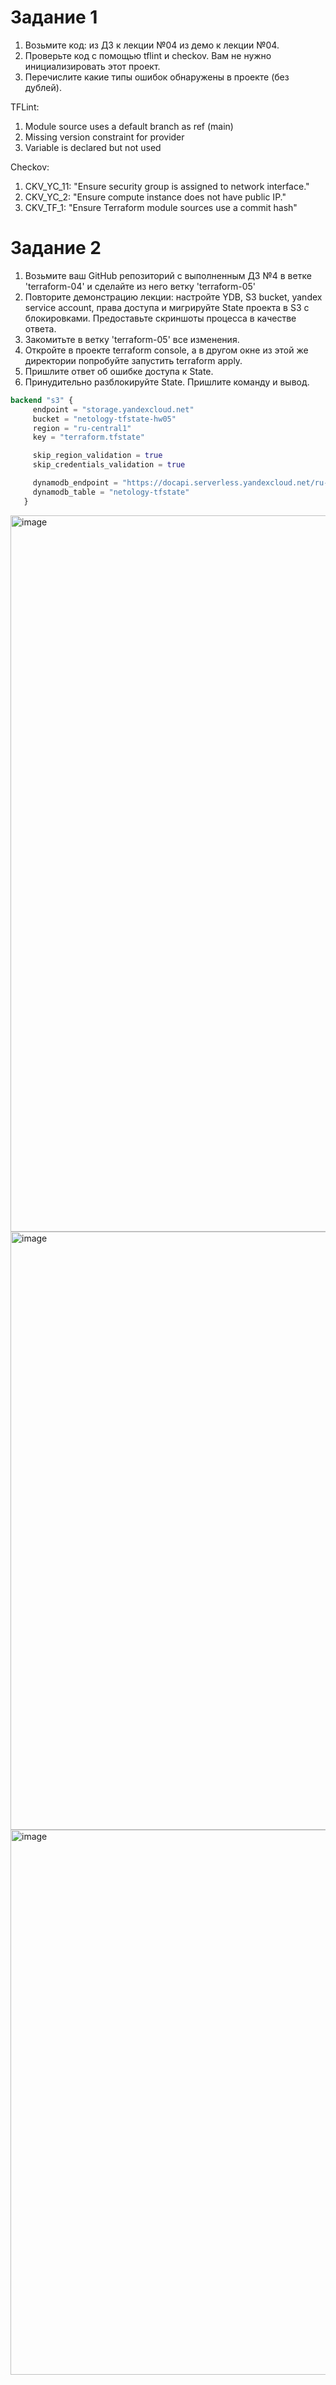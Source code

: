 # Задание 1  
1. Возьмите код:
из ДЗ к лекции №04
из демо к лекции №04.
2. Проверьте код с помощью tflint и checkov. Вам не нужно инициализировать этот проект.
3. Перечислите какие типы ошибок обнаружены в проекте (без дублей).

TFLint:
1. Module source uses a default branch as ref (main)
2. Missing version constraint for provider
3. Variable is declared but not used  

Checkov:
1. CKV_YC_11: "Ensure security group is assigned to network interface."
2. CKV_YC_2: "Ensure compute instance does not have public IP."
3. CKV_TF_1: "Ensure Terraform module sources use a commit hash"

# Задание 2  
1. Возьмите ваш GitHub репозиторий с выполненным ДЗ №4 в ветке 'terraform-04' и сделайте из него ветку 'terraform-05'
2. Повторите демонстрацию лекции: настройте YDB, S3 bucket, yandex service account, права доступа и мигрируйте State проекта в S3 с блокировками. Предоставьте скриншоты процесса в качестве ответа.
3. Закомитьте в ветку 'terraform-05' все изменения.
4. Откройте в проекте terraform console, а в другом окне из этой же директории попробуйте запустить terraform apply.
5. Пришлите ответ об ошибке доступа к State.
6. Принудительно разблокируйте State. Пришлите команду и вывод.

```terraform
backend "s3" {
     endpoint = "storage.yandexcloud.net"
     bucket = "netology-tfstate-hw05"
     region = "ru-central1"
     key = "terraform.tfstate"

     skip_region_validation = true
     skip_credentials_validation = true

     dynamodb_endpoint = "https://docapi.serverless.yandexcloud.net/ru-central1/b1g7scnf5uvlbrtgv0aj/etnth7e7g92dkavtbltl"
     dynamodb_table = "netology-tfstate"
   }
```
<img width="1146" alt="image" src="https://github.com/nehardcore/terraform/assets/97674120/fab701f0-c9ab-468b-91a9-d3333cced79e">

<img width="957" alt="image" src="https://github.com/nehardcore/terraform/assets/97674120/7e79ef50-2ec1-43b6-bc9d-fcbc367a4d73">

<img width="872" alt="image" src="https://github.com/nehardcore/terraform/assets/97674120/b1360db0-9818-4c01-83db-1cb925c20509">


